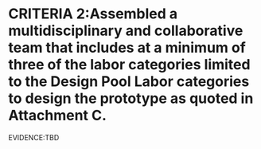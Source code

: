 # CRITERIA 2:Assembled a multidisciplinary and collaborative team that includes at a minimum of three of the labor categories limited to the Design Pool Labor categories to design the prototype as quoted in Attachment C.

EVIDENCE:TBD
